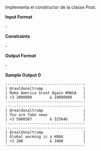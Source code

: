 Implementa el constructor de la classe Post.

**Input Format**

\-

**Constraints**

\-

**Output Format**

\-

**Sample Output 0**

    ------------------------------------
    | @realdonaltrump                  |
    | Make America Great Again #MAGA   |
    | <3 2000000        & 10000000     |
    ------------------------------------
    ------------------------------------
    | @realdonaltrump                  |
    | You are fake news                |
    | <3 5986587        & 325646       |
    ------------------------------------
    ------------------------------------
    | @realdonaltrump                  |
    | Global warming is a HOAX         |
    | <3 200            & 1000         |
    ------------------------------------
